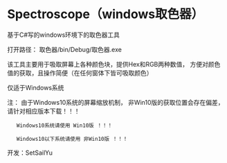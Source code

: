# Spectroscope（windows取色器）
基于C#写的windows环境下的取色器工具

打开路径：
              取色器/bin/Debug/取色器.exe

该工具主要用于吸取屏幕上各种颜色块，提供Hex和RGB两种数值，
方便对颜色值的获取，且操作简便（在任何窗体下皆可吸取颜色）

仅适于Windows系统

注： 
       由于Windows10系统的屏幕缩放机制，
       非Win10版的获取位置会存在偏差，
       请针对相应版本下载！！！
       
       Windows10系统请使用 Win10版 ！！！
       
       Windows10以下系统请使用 非Win10版 ！！！



开发：SetSailYu
